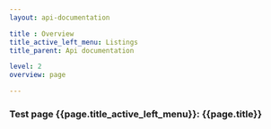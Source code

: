 ```yaml
---
layout: api-documentation

title : Overview
title_active_left_menu: Listings
title_parent: Api documentation

level: 2
overview: page

---
```



### Test page {{page.title_active_left_menu}}: {{page.title}}
